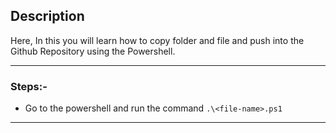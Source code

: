 ## Description

Here, In this you will learn how to copy folder and file and push into the Github Repository using the Powershell.

---

### Steps:-
* Go to the powershell and run the command `.\<file-name>.ps1`

---
